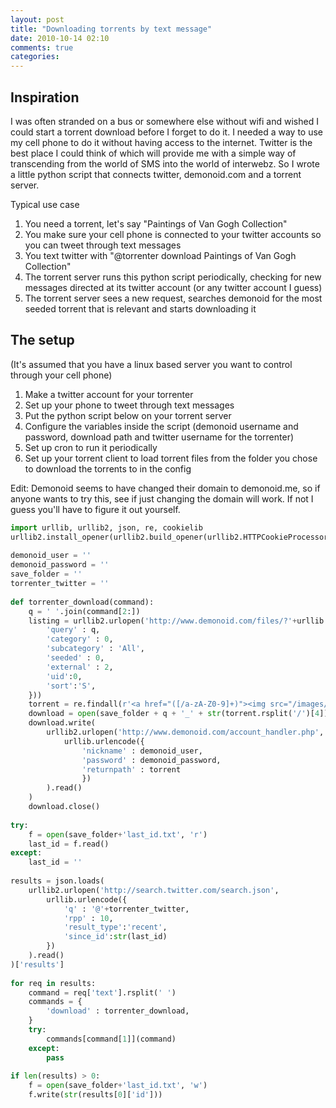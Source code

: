 ```yaml
---
layout: post
title: "Downloading torrents by text message"
date: 2010-10-14 02:10
comments: true
categories: 
---
```



Inspiration
---

I was often stranded on a bus or somewhere else without wifi and wished I could start a torrent download before I forget to do it. I needed a way to use my cell phone to do it without having access to the internet. Twitter is the best place I could think of which will provide me with a simple way of transcending from the world of SMS into the world of interwebz. So I wrote a little python script that connects twitter, demonoid.com and a torrent server.

Typical use case

1. You need a torrent, let's say "Paintings of Van Gogh Collection"
1. You make sure your cell phone is connected to your twitter accounts so you can tweet through text messages
1. You text twitter with "@torrenter download Paintings of Van Gogh Collection"
1. The torrent server runs this python script periodically, checking for new messages directed at its twitter account (or any twitter account I guess)
1. The torrent server sees a new request, searches demonoid for the most seeded torrent that is relevant and starts downloading it

The setup
---

(It's assumed that you have a linux based server you want to control through your cell phone)

1. Make a twitter account for your torrenter
1. Set up your phone to tweet through text messages
1. Put the python script below on your torrent server
1. Configure the variables inside the script (demonoid username and password, download path and twitter username for the torrenter)
1. Set up cron to run it periodically
1. Set up your torrent client to load torrent files from the folder you chose to download the torrents to in the config

Edit: Demonoid seems to have changed their domain to demonoid.me, so if anyone wants to try this, see if just changing the domain will work. If not I guess you'll have to figure it out yourself.

``` python
import urllib, urllib2, json, re, cookielib
urllib2.install_opener(urllib2.build_opener(urllib2.HTTPCookieProcessor(cookielib.CookieJar())))
 
demonoid_user = ''
demonoid_password = ''
save_folder = ''
torrenter_twitter = ''
 
def torrenter_download(command):
    q = ' '.join(command[2:])
    listing = urllib2.urlopen('http://www.demonoid.com/files/?'+urllib.urlencode({
        'query' : q,
        'category' : 0,
        'subcategory' : 'All',
        'seeded' : 0,
        'external' : 2,
        'uid':0,
        'sort':'S',
    }))
    torrent = re.findall(r'<a href="([/a-zA-Z0-9]+)"><img src="/images/downbg.gif"', listing.read())[0]
    download = open(save_folder + q + '_' + str(torrent.rsplit('/')[4]) + '.torrent', 'wb')
    download.write(
        urllib2.urlopen('http://www.demonoid.com/account_handler.php',
            urllib.urlencode({
                'nickname' : demonoid_user,
                'password' : demonoid_password,
                'returnpath' : torrent
                })
        ).read()
    )
    download.close()
     
try:
    f = open(save_folder+'last_id.txt', 'r')
    last_id = f.read()
except:
    last_id = ''
     
results = json.loads(
    urllib2.urlopen('http://search.twitter.com/search.json', 
        urllib.urlencode({
            'q' : '@'+torrenter_twitter,
            'rpp' : 10,
            'result_type':'recent',
            'since_id':str(last_id)
        })
    ).read()
)['results']
 
for req in results:
    command = req['text'].rsplit(' ')
    commands = {
        'download' : torrenter_download,
    }
    try:
        commands[command[1]](command)
    except:
        pass
         
if len(results) > 0:
    f = open(save_folder+'last_id.txt', 'w')
    f.write(str(results[0]['id']))
    
```
